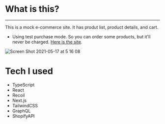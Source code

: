 # What is this?
---
This is a mock e-commerce site. It has produt list, product details, and cart.
* Using test purchase mode. So you can order some products, but it'll never be charged.
 [Here is the site](https://next-shopify-mock-store.vercel.app/).

![Screen Shot 2021-05-17 at 5 16 08](https://user-images.githubusercontent.com/45124890/118411342-0bf4a500-b6cf-11eb-8956-deb1aac17c17.png)


# Tech I used
- TypeScript
- React
- Recoil
- Next.js
- TailwindCSS
- GraphQL
- ShopifyAPI
